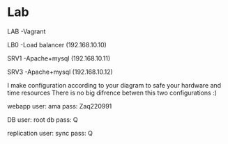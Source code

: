 Lab
===

LAB -Vagrant

LB0 -Load balancer (192.168.10.10)

SRV1 -Apache+mysql (192.168.10.11)

SRV3 -Apache+mysql (192.168.10.12)

I make configuration according to your diagram to safe your hardware and time resources
There is no big difrence betwen this two configurations :)

webapp user: ama
pass: Zaq220991

DB user: root
db pass: Q

replication user: sync
pass: Q
